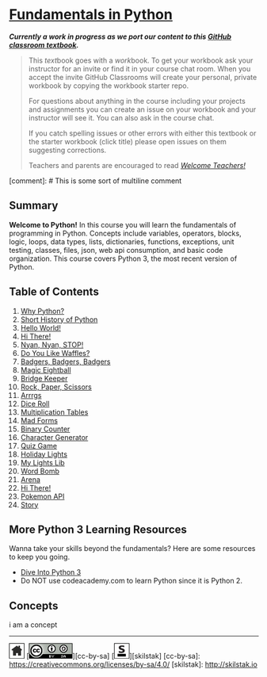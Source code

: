 # [Fundamentals in Python][work]
[work]: https://github.com/skilstak/pyfun-work/blob/gh-pages/README.md

***Currently a work in progress as we port our content to this [GitHub
classroom textbook][text-work].***

[text-work]: https://blog.skilstak.io/github-as-text-book-and-work-book-828ffada9542#.etr9ts7me

>  This *text*book goes with a *work*book. To get your workbook ask your
>  instructor for an invite or find it in your course chat room.
>  When you accept the invite GitHub Classrooms will create your 
>  personal, private workbook by copying the workbook starter repo.
> 
>  For questions about anything in the course including your projects
>  and assignments you can create an issue on your workbook and your
>  instructor will see it. You can also ask in the course chat.
> 
>  If you catch spelling issues or other errors with either this textbook
>  or the starter workbook (click title) please open issues on them
>  suggesting corrections.
>  
>  Teachers and parents are encouraged to
>  read [*Welcome Teachers!*](teachers/README.md)

[comment]: # This is some sort
of multiline comment

## Summary
**Welcome to Python!** In this course you will learn the fundamentals
of programming in Python. Concepts include variables, operators,
blocks, logic, loops, data types, lists, dictionaries, functions,
exceptions, unit testing, classes, files, json, web api consumption,
and basic code organization. This course covers Python 3, the most
recent version of Python.

## Table of Contents
1. [Why Python?](/why/README.md)
2. [Short History of Python](/history/README.md)
3. [Hello World!](/hello/README.md)
4. [Hi There!](/hi/README.md)
5. [Nyan, Nyan, STOP!](/nyan/README.md)
6. [Do You Like Waffles?](/waffles/README.md)
7. [Badgers, Badgers, Badgers](/badgers/README.md)
8. [Magic Eightball](/eightball/README.md)
9. [Bridge Keeper](/bridge/README.md)
10. [Rock, Paper, Scissors](/rps/README.md)
11. [Arrrgs](/arrrgs/README.md)
12. [Dice Roll](/roll/README.md)
13. [Multiplication Tables](/mtable/README.md)
14. [Mad Forms](/madforms/README.md)
15. [Binary Counter](/bincount/README.md)
16. [Character Generator](/gen/README.md)
17. [Quiz Game](/quiz/README.md)
18. [Holiday Lights](/lights/README.md)
19. [My Lights Lib](/mylights/README.md)
20. [Word Bomb](/wordbomb/README.md)
21. [Arena](/arena/README.md)
22. [Hi There!](/battleship/README.md)
23. [Pokemon API](/pokeapi/README.md)
24. [Story](/story/README.md)

## More Python 3 Learning Resources
Wanna take your skills beyond the fundamentals? Here are some
resources to keep you going.

* [Dive Into Python 3](http://www.diveintopython3.net)
* Do NOT use codeacademy.com to learn Python since it is Python 2.

## Concepts
i am a concept

---
[![home](/assets/home-bw.png)](/README.md)
[![cc-by-sa](/assets/cc-by-sa.png)][cc-by-sa]
[![skilstak](/assets/skilstak-logo-bw.png)][skilstak]
[cc-by-sa]: https://creativecommons.org/licenses/by-sa/4.0/
[skilstak]: http://skilstak.io


